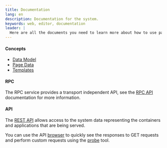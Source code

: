 ```yaml
---
title: Documentation
lang: en
description: Documentation for the system.
keywords: web, editor, documentation
leader: |
  Here are all the documents you need to learn more about how to use pageloop.
---
```


#### Concepts

* [Data Model](/docs/data-model/)
* [Page Data](/docs/page-data/)
* [Templates](/docs/templates/)

#### RPC

The RPC service provides a transport independent API, see the [RPC API](/docs/rpc/) documentation for more information.

#### API

The [REST API](/docs/api/) allows access to the system data representing the containers and applications that are being served.

You can use the API [browser](/tools/api/browser/) to quickly see the responses to GET requests and perform custom requests using the [probe](/tools/api/probe/) tool.
